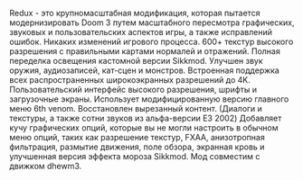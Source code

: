 Redux - это крупномасштабная модификация, которая пытается модернизировать Doom 3 путем масштабного пересмотра графических, звуковых и пользовательских аспектов игры, а также исправлений ошибок.
Никаких изменений игрового процесса.
600+ текстур высокого разрешения с правильными картами нормалей и отражений.
Полная переделка освещения кастомной версии Sikkmod.
Улучшен звук оружия, аудиозаписей, кат-сцен и монстров.
Встроенная поддержка всех распространенных широкоэкранных разрешений до 4K.
Пользовательский интерфейс высокого разрешения, шрифты и загрузочные экраны. Использует модифицированную версию главного меню 6th venom.
Восстановлен вырезанный контент. (Диалоги и текстуры, а также сотни звуков из альфа-версии E3 2002)
Добавляет кучу графических опций, которые вы не могли настроить в обычном меню опций, таких как разрешение текстур, FXAA, анизотропная фильтрация, размытие движения, поле обзора, экранная кровь и улучшенная версия эффекта мороза Sikkmod.
Мод совместим с движком dhewm3.